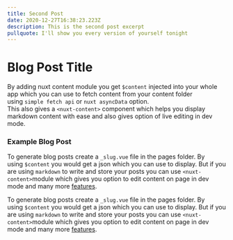 ```yaml
---
title: Second Post
date: 2020-12-27T16:38:23.223Z
description: This is the second post excerpt
pullquote: I'll show you every version of yourself tonight
---
```

# Blog Post Title

By adding nuxt content module you get `$content` injected into your whole app which you can use to fetch content from your content folder using `simple fetch api` or `nuxt asyncData` option. \
This also gives a `<nuxt-content>` component which helps you display markdown content with ease and also gives option of live editing in dev mode.



### Example Blog Post

To generate blog posts create a `_slug.vue` file in the pages folder. By using `$content` you would get a json which you can use to display. But if you are using `markdown` to write and store your posts you can use `<nuxt-content>`module which gives you option to edit content on page in dev mode and many more [features](https://content.nuxtjs.org/).



To generate blog posts create a `_slug.vue` file in the pages folder. By using `$content` you would get a json which you can use to display. But if you are using `markdown` to write and store your posts you can use `<nuxt-content>`module which gives you option to edit content on page in dev mode and many more [features](https://content.nuxtjs.org/).